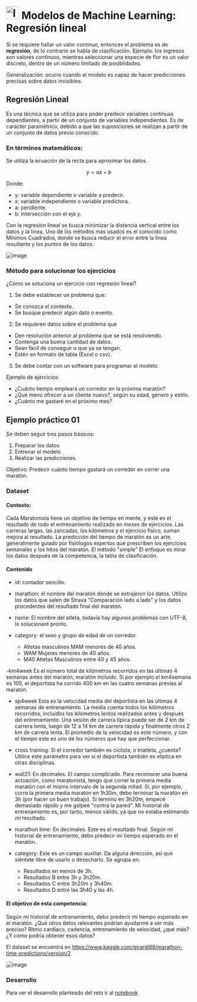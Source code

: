 # <img src="https://github.com/shimadasoftware/machine-learning/assets/73977456/157a767f-2deb-43a7-8023-71506a9ef97a" alt="Italian Trulli" style="width:35px;height:35px;"> Modelos de Machine Learning: Regresión lineal

Si se requiere hallar un valor continuo, entonces el problema es de **regresión**, de lo contrario se habla de clasificación. Ejemplo: los ingresos son valores continuos, mientras seleccionar una especie de flor es un valor discreto, dentro de un número limitado de posiblidades.

Generalización: ocurre cuando el modelo es capaz de hacer predicciones precisas sobre datos invisibles.

## Regresión Lineal

Es una técnica que se utiliza para poder predecir variables continuas dependientes, a partir de un conjunto de variables
independientes. Es de carácter paramétrico, debido a que las suposiciones se realizan a partir de un conjunto de datos previo conocido.

### En términos matemáticos: 

Se utiliza la ecuación de la recta para aproximar los datos.

```math
y = ax + b
```
Donde:
  - y: variable dependiente o variable a predecir.
  - x: variable independiente o variable predictora.
  - a: pendiente.
  - b: intersección con el eje y.

Con la regresión lineal se busca minimizar la distancia vertical entre los datos y la línea.
Uno de los métodos más usados es el conocido como Mínimos Cuadrados, donde se busca reducir el error entre la línea resultante y los puntos de los datos.

![image](https://github.com/shimadasoftware/machine-learning/assets/73977456/50ef57fd-2247-4876-9707-d2e25ed9e5e4)

### Método para solucionar los ejercicios

¿Cómo se soluciona un ejercicio con regresión lineal?

1. Se debe establecer un problema que:
  - Se conozca el contexto.
  - Se busque predecir algún dato o evento.

2. Se requieren datos sobre el problema que
  - Den resolución anterior al problema que se está resolviendo.
  - Contenga una buena cantidad de datos.
  - Sean fácil de conseguir o que ya se tengan.
  - Estén en formato de tabla (Excel o csv).

3. Se debe contar con un software para programar el modelo.

Ejemplo de ejercicios:
  - ¿Cuánto tiempo empleará un corredor en la próxima maratón?
  - ¿Qué menú ofrecer a un cliente nuevo?, según su edad, género y estilo.
  - ¿Cuánto me gastaré en el próximo mes?

## Ejemplo práctico 01

Se deben seguir tres pasos básicos:
  1. Preparar los datos
  2. Entrenar el modelo
  3. Realizar las predicciones.

Objetivo: Predecir cuánto tiempo gastará un corredor en correr una maratón.

### Dataset

#### Contexto:

Cada Maratonista tiene un objetivo de tiempo en mente, y este es el resultado de todo el entrenamiento realizado en meses de ejercicios. Las carreras largas, las zancadas, los kilómetros y el ejercicio físico, suman mejora al resultado. La predicción del tiempo de maratón es un arte, generalmente guiado por fisiólogos expertos que prescriben los ejercicios semanales y los hitos del maratón. El método "simple" El enfoque es mirar los datos después de la competencia, la tabla de clasificación.

#### Contenido
- id:
  contador sencillo.

- marathon:
  el nombre del maratón donde se extrajeron los datos. Utilizo los datos que salen de Strava "Comparación lado a lado" y los datos procedentes del resultado final del maratón.

- name:
  El nombre del atleta, todavía hay algunos problemas con UTF-8, lo solucionaré pronto.

- category:
  el sexo y grupo de edad de un corredor.

  - Atletas masculinos MAM menores de 40 años.
  - WAM Mujeres menores de 40 años.
  - M40 Atletas Masculinos entre 40 y 45 años.

-km4week
  Es el número total de kilómetros recorridos en las últimas 4 semanas antes del maratón, maratón incluido. Si por ejemplo el km4semana es 100, el deportista ha corrido 400 km en las cuatro semanas previas al maratón.

- sp4week
  Esta es la velocidad media del deportista en las últimas 4 semanas de entrenamiento. La media cuenta todos los kilómetros recorridos, incluidos los kilómetros lentos realizados antes y después del entrenamiento. Una sesión de carrera típica puede ser de 2 km de carrera lenta, luego de 12 a 14 km de carrera rápida y finalmente otros 2 km de carrera lenta. El promedio de la velocidad es este número, y con el tiempo este es uno de los números que hay que perfeccionar.

- cross training:
  Si el corredor también es ciclista, o triatleta, ¿cuenta? Utilice este parámetro para ver si el deportista también es elíptica en otras disciplinas.

- wall21:
  En decimales. El campo complicado. Para reconocer una buena actuación, como maratonista, tengo que correr la primera media maratón con el mismo intervalo de la segunda mitad. Si, por ejemplo, corro la primera media maratón en 1h30m, debo terminar la maratón en 3h (por hacer un buen trabajo). Si termino en 3h20m, empecé demasiado rápido y me golpeé "contra la pared". Mi historial de entrenamiento es, por tanto, menos válido, ya que no estaba estimando mi resultado.

- marathon time:
  En decimales. Este es el resultado final. Según mi historial de entrenamiento, debo predecir mi tiempo esperado en el maratón.

- category:
  Este es un campo auxiliar. Da alguna dirección, así que siéntete libre de usarlo o desecharlo. Se agrupa en:

  - Resultados en menos de 3h.
  - Resultados B entre 3h y 3h20m.
  - Resultados C entre 3h20m y 3h40m.
  - Resultados D entre las 3h40 y las 4h.

#### El objetivo de esta competencia:
Según mi historial de entrenamiento, debo predecir mi tiempo esperado en el maratón. ¿Qué otros datos relevantes podrían ayudarme a ser más preciso? Ritmo cardíaco, cadencia, entrenamiento de velocidad, ¿qué más? ¿Y cómo podría obtener esos datos?

El dataset se encuentra en https://www.kaggle.com/girardi69/marathon-time-predictions/version/2

![image](https://github.com/shimadasoftware/machine-learning/assets/73977456/742099b9-f052-4271-82ac-4d0840db3386)

### Desarrollo 

Para ver el desarrollo planteado del reto ir al [notebook](https://github.com/shimadasoftware/machine-learning/blob/main/2.%20Modelos%20de%20Machine%20Learning/Regresi%C3%B3n%20lineal/marathon/marathon.ipynb)
